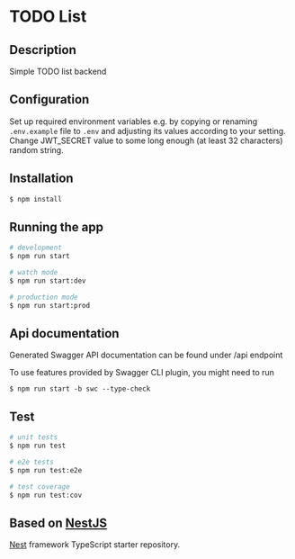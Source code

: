 # TODO List

## Description

Simple TODO list backend

## Configuration

Set up required environment variables e.g. by copying or renaming `.env.example` file to `.env` and adjusting its values according to your setting.
Change JWT_SECRET value to some long enough (at least 32 characters) random string.

## Installation

```bash
$ npm install
```

## Running the app

```bash
# development
$ npm run start

# watch mode
$ npm run start:dev

# production mode
$ npm run start:prod
```

## Api documentation

Generated Swagger API documentation can be found under /api endpoint

To use features provided by Swagger CLI plugin, you might need to run

```
$ npm run start -b swc --type-check
```

## Test

```bash
# unit tests
$ npm run test

# e2e tests
$ npm run test:e2e

# test coverage
$ npm run test:cov
```

## Based on [NestJS](https://nestjs.com)

[Nest](https://github.com/nestjs/nest) framework TypeScript starter repository.
